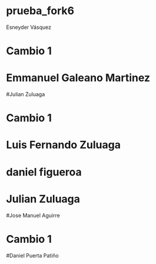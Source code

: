 # prueba_fork6
 Esneyder Vásquez


# Cambio 1


# Emmanuel Galeano Martinez

#Julian Zuluaga


# Cambio 1


# Luis Fernando Zuluaga

# daniel figueroa


# Julian Zuluaga


#Jose Manuel Aguirre




# Cambio 1



#Daniel Puerta Patiño

